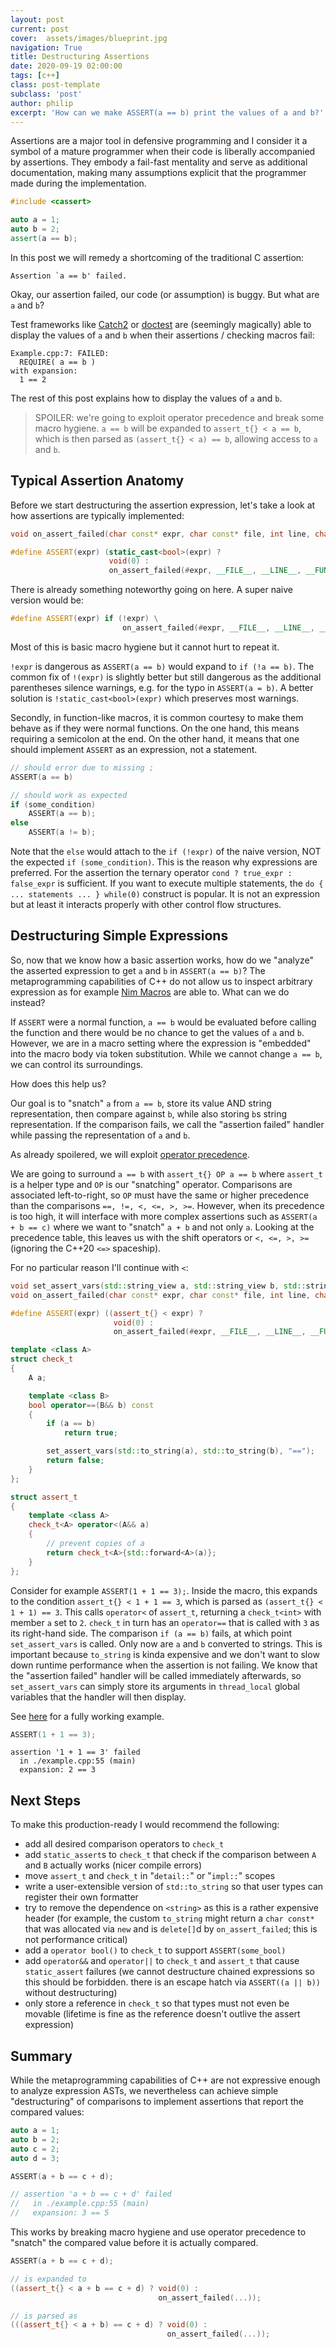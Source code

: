 ```yaml
---
layout: post
current: post
cover:  assets/images/blueprint.jpg
navigation: True
title: Destructuring Assertions
date: 2020-09-19 02:00:00
tags: [c++]
class: post-template
subclass: 'post'
author: philip
excerpt: 'How can we make ASSERT(a == b) print the values of a and b?'
---
```


Assertions are a major tool in defensive programming and I consider it a symbol of a mature programmer when their code is liberally accompanied by assertions.
They embody a fail-fast mentality and serve as additional documentation, making many assumptions explicit that the programmer made during the implementation.

```cpp
#include <cassert>

auto a = 1;
auto b = 2;
assert(a == b);
```

In this post we will remedy a shortcoming of the traditional C assertion:

```
Assertion `a == b' failed.
```

Okay, our assertion failed, our code (or assumption) is buggy. But what are `a` and `b`?

Test frameworks like [Catch2](https://github.com/catchorg/Catch2) or [doctest](https://github.com/onqtam/doctest) are (seemingly magically) able to display the values of `a` and `b` when their assertions / checking macros fail:

```
Example.cpp:7: FAILED:
  REQUIRE( a == b )
with expansion:
  1 == 2
```

The rest of this post explains how to display the values of `a` and `b`.

> SPOILER: we're going to exploit operator precedence and break some macro hygiene. `a == b` will be expanded to `assert_t{} < a == b`, which is then parsed as `(assert_t{} < a) == b`, allowing access to `a` and `b`. 


## Typical Assertion Anatomy

Before we start destructuring the assertion expression, let's take a look at how assertions are typically implemented:

```cpp
void on_assert_failed(char const* expr, char const* file, int line, char const* fun);

#define ASSERT(expr) (static_cast<bool>(expr) ?                                  \
                      void(0) :                                                  \
                      on_assert_failed(#expr, __FILE__, __LINE__, __FUNCTION__))
```

There is already something noteworthy going on here.
A super naive version would be:

```cpp
#define ASSERT(expr) if (!expr) \
                         on_assert_failed(#expr, __FILE__, __LINE__, __FUNCTION__);
```

Most of this is basic macro hygiene but it cannot hurt to repeat it.

`!expr` is dangerous as `ASSERT(a == b)` would expand to `if (!a == b)`.
The common fix of `!(expr)` is slightly better but still dangerous as the additional parentheses silence warnings, e.g. for the typo in `ASSERT(a = b)`.
A better solution is `!static_cast<bool>(expr)` which preserves most warnings.

Secondly, in function-like macros, it is common courtesy to make them behave as if they were normal functions.
On the one hand, this means requiring a semicolon at the end.
On the other hand, it means that one should implement `ASSERT` as an expression, not a statement.

```cpp
// should error due to missing ;
ASSERT(a == b) 

// should work as expected
if (some_condition)
    ASSERT(a == b);
else
    ASSERT(a != b);
```

Note that the `else` would attach to the `if (!expr)` of the naive version, NOT the expected `if (some_condition)`.
This is the reason why expressions are preferred.
For the assertion the ternary operator `cond ? true_expr : false_expr` is sufficient.
If you want to execute multiple statements, the `do { ... statements ... } while(0)` construct is popular.
It is not an expression but at least it interacts properly with other control flow structures.


## Destructuring Simple Expressions

So, now that we know how a basic assertion works, how do we "analyze" the asserted expression to get `a` and `b` in `ASSERT(a == b)`?
The metaprogramming capabilities of C++ do not allow us to inspect arbitrary expression as for example [Nim Macros](https://hookrace.net/blog/introduction-to-metaprogramming-in-nim/#macros) are able to. 
What can we do instead?

If `ASSERT` were a normal function, `a == b` would be evaluated before calling the function and there would be no chance to get the values of `a` and `b`.
However, we are in a macro setting where the expression is "embedded" into the macro body via token substitution.
While we cannot change `a == b`, we can control its surroundings.

How does this help us?

Our goal is to "snatch" `a` from `a == b`, store its value AND string representation, then compare against `b`, while also storing `b`s string representation.
If the comparison fails, we call the "assertion failed" handler while passing the representation of `a` and `b`.

As already spoilered, we will exploit [operator precedence](https://en.cppreference.com/w/cpp/language/operator_precedence).

We are going to surround `a == b` with `assert_t{} OP a == b` where `assert_t` is a helper type and `OP` is our "snatching" operator.
Comparisons are associated left-to-right, so `OP` must have the same or higher precedence than the comparisons `==, !=, <, <=, >, >=`.
However, when its precedence is too high, it will interface with more complex assertions such as `ASSERT(a + b == c)` where we want to "snatch" `a + b` and not only `a`.
Looking at the precedence table, this leaves us with the shift operators or `<, <=, >, >=` (ignoring the C++20 `<=>` spaceship).

For no particular reason I'll continue with `<`:

```cpp
void set_assert_vars(std::string_view a, std::string_view b, std::string_view comp);
void on_assert_failed(char const* expr, char const* file, int line, char const* fun);

#define ASSERT(expr) ((assert_t{} < expr) ?                                       \
                       void(0) :                                                  \
                       on_assert_failed(#expr, __FILE__, __LINE__, __FUNCTION__))

template <class A>
struct check_t
{
    A a;

    template <class B>
    bool operator==(B&& b) const
    {
        if (a == b)
            return true;

        set_assert_vars(std::to_string(a), std::to_string(b), "==");
        return false;
    }
};

struct assert_t
{
    template <class A>
    check_t<A> operator<(A&& a)
    {
        // prevent copies of a
        return check_t<A>{std::forward<A>(a)};
    }
};
```

Consider for example `ASSERT(1 + 1 == 3);`.
Inside the macro, this expands to the condition `assert_t{} < 1 + 1 == 3`, which is parsed as `(assert_t{} < 1 + 1) == 3`.
This calls `operator<` of `assert_t`, returning a `check_t<int>` with member `a` set to `2`.
`check_t` in turn has an `operator==` that is called with `3` as its right-hand side.
The comparison `if (a == b)` fails, at which point `set_assert_vars` is called.
Only now are `a` and `b` converted to strings.
This is important because `to_string` is kinda expensive and we don't want to slow down runtime performance when the assertion is not failing.
We know that the "assertion failed" handler will be called immediately afterwards, so `set_assert_vars` can simply store its arguments in `thread_local` global variables that the handler will then display.

See [here](https://godbolt.org/z/MsGvM3) for a fully working example.

```cpp
ASSERT(1 + 1 == 3);
```

```
assertion '1 + 1 == 3' failed
  in ./example.cpp:55 (main)
  expansion: 2 == 3
```


## Next Steps

To make this production-ready I would recommend the following:

* add all desired comparison operators to `check_t`
* add `static_assert`s to `check_t` that check if the comparison between `A` and `B` actually works (nicer compile errors)
* move `assert_t` and `check_t` in "`detail::`" or "`impl::`" scopes
* write a user-extensible version of `std::to_string` so that user types can register their own formatter
* try to remove the dependence on `<string>` as this is a rather expensive header (for example, the custom `to_string` might return a `char const*` that was allocated via `new` and is `delete[]`d by `on_assert_failed`; this is not performance critical)
* add a `operator bool()` to `check_t` to support `ASSERT(some_bool)`
* add `operator&&` and `operator||` to `check_t` and `assert_t` that cause `static_assert` failures (we cannot destructure chained expressions so this should be forbidden. there is an escape hatch via `ASSERT((a || b))` without destructuring)
* only store a reference in `check_t` so that types must not even be movable (lifetime is fine as the reference doesn't outlive the assert expression)


## Summary

While the metaprogramming capabilities of C++ are not expressive enough to analyze expression ASTs, we nevertheless can achieve simple "destructuring" of comparisons to implement assertions that report the compared values:

```cpp
auto a = 1;
auto b = 2;
auto c = 2;
auto d = 3;

ASSERT(a + b == c + d);

// assertion 'a + b == c + d' failed
//   in ./example.cpp:55 (main)
//   expansion: 3 == 5
```

This works by breaking macro hygiene and use operator precedence to "snatch" the compared value before it is actually compared.

```cpp
ASSERT(a + b == c + d);

// is expanded to
((assert_t{} < a + b == c + d) ? void(0) :
                                 on_assert_failed(...));

// is parsed as
(((assert_t{} < a + b) == c + d) ? void(0) :
                                   on_assert_failed(...));
```
